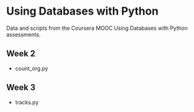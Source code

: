 # Using Databases with Python

Data and scripts from the Coursera MOOC Using Databases with Python assessments.

## Week 2

- count_org.py

## Week 3

- tracks.py


